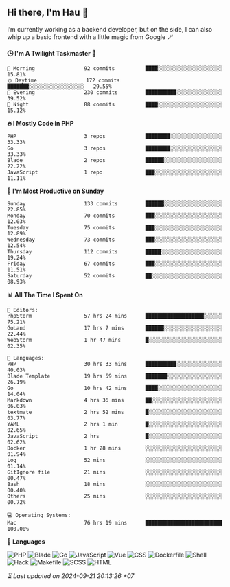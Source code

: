 ## Hi there, I'm Hau 👋
I’m currently working as a backend developer, but on the side, I can also whip up a basic frontend with a little magic from Google 🪄

<!--START_SECTION:readme-stats-->
**🕒 I'm A Twilight Taskmaster 🌆**

```text
🌅 Morning                92 commits          ████░░░░░░░░░░░░░░░░░░░░░   15.81%
🌞 Daytime                172 commits         ███████░░░░░░░░░░░░░░░░░░   29.55%
🌆 Evening                230 commits         ██████████░░░░░░░░░░░░░░░   39.52%
🌙 Night                  88 commits          ████░░░░░░░░░░░░░░░░░░░░░   15.12%
```

**🔥 I Mostly Code in PHP**

```text
PHP                      3 repos             ████████░░░░░░░░░░░░░░░░░   33.33%
Go                       3 repos             ████████░░░░░░░░░░░░░░░░░   33.33%
Blade                    2 repos             ██████░░░░░░░░░░░░░░░░░░░   22.22%
JavaScript               1 repo              ███░░░░░░░░░░░░░░░░░░░░░░   11.11%
```

**📅 I'm Most Productive on Sunday**

```text
Sunday                   133 commits         ██████░░░░░░░░░░░░░░░░░░░   22.85%
Monday                   70 commits          ███░░░░░░░░░░░░░░░░░░░░░░   12.03%
Tuesday                  75 commits          ███░░░░░░░░░░░░░░░░░░░░░░   12.89%
Wednesday                73 commits          ███░░░░░░░░░░░░░░░░░░░░░░   12.54%
Thursday                 112 commits         █████░░░░░░░░░░░░░░░░░░░░   19.24%
Friday                   67 commits          ███░░░░░░░░░░░░░░░░░░░░░░   11.51%
Saturday                 52 commits          ██░░░░░░░░░░░░░░░░░░░░░░░   08.93%
```

**📊 All The Time I Spent On**

```text
📝 Editors:
PhpStorm                 57 hrs 24 mins      ███████████████████░░░░░░   75.21%
GoLand                   17 hrs 7 mins       ██████░░░░░░░░░░░░░░░░░░░   22.44%
WebStorm                 1 hr 47 mins        █░░░░░░░░░░░░░░░░░░░░░░░░   02.35%

💬 Languages:
PHP                      30 hrs 33 mins      ██████████░░░░░░░░░░░░░░░   40.03%
Blade Template           19 hrs 59 mins      ███████░░░░░░░░░░░░░░░░░░   26.19%
Go                       10 hrs 42 mins      ████░░░░░░░░░░░░░░░░░░░░░   14.04%
Markdown                 4 hrs 36 mins       ██░░░░░░░░░░░░░░░░░░░░░░░   06.03%
textmate                 2 hrs 52 mins       █░░░░░░░░░░░░░░░░░░░░░░░░   03.77%
YAML                     2 hrs 1 min         █░░░░░░░░░░░░░░░░░░░░░░░░   02.65%
JavaScript               2 hrs               █░░░░░░░░░░░░░░░░░░░░░░░░   02.62%
Docker                   1 hr 28 mins        ░░░░░░░░░░░░░░░░░░░░░░░░░   01.94%
Log                      52 mins             ░░░░░░░░░░░░░░░░░░░░░░░░░   01.14%
GitIgnore file           21 mins             ░░░░░░░░░░░░░░░░░░░░░░░░░   00.47%
Bash                     18 mins             ░░░░░░░░░░░░░░░░░░░░░░░░░   00.40%
Others                   25 mins             ░░░░░░░░░░░░░░░░░░░░░░░░░   00.72%

💻 Operating Systems:
Mac                      76 hrs 19 mins      █████████████████████████   100.00%
```

**💬 Languages**

![PHP](https://img.shields.io/badge/PHP-65.96%25-4F5D95?&logo=PHP&labelColor=151b23)
![Blade](https://img.shields.io/badge/Blade-26.63%25-f7523f?&logo=Blade&labelColor=151b23)
![Go](https://img.shields.io/badge/Go-03.12%25-00ADD8?&logo=Go&labelColor=151b23)
![JavaScript](https://img.shields.io/badge/JavaScript-02.41%25-f1e05a?&logo=JavaScript&labelColor=151b23)
![Vue](https://img.shields.io/badge/Vue-01.23%25-41b883?&logo=Vue&labelColor=151b23)
![CSS](https://img.shields.io/badge/CSS-00.29%25-563d7c?&logo=CSS&labelColor=151b23)
![Dockerfile](https://img.shields.io/badge/Dockerfile-00.12%25-384d54?&logo=Dockerfile&labelColor=151b23)
![Shell](https://img.shields.io/badge/Shell-00.09%25-89e051?&logo=Shell&labelColor=151b23)
![Hack](https://img.shields.io/badge/Hack-00.07%25-878787?&logo=Hack&labelColor=151b23)
![Makefile](https://img.shields.io/badge/Makefile-00.04%25-427819?&logo=Makefile&labelColor=151b23)
![SCSS](https://img.shields.io/badge/SCSS-00.02%25-c6538c?&logo=SCSS&labelColor=151b23)
![HTML](https://img.shields.io/badge/HTML-00.02%25-e34c26?&logo=HTML&labelColor=151b23)




*⏳ Last updated on 2024-09-21 20:13:26 +07*
<!--END_SECTION:readme-stats-->
